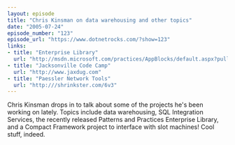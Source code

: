 ```yaml
---
layout: episode
title: "Chris Kinsman on data warehousing and other topics"
date: "2005-07-24"
episode_number: "123"
episode_url: "https://www.dotnetrocks.com/?show=123"
links:
- title: "Enterprise Library"
  url: "http://msdn.microsoft.com/practices/AppBlocks/default.aspx?pull=/library/en-us/dnpag2/html/entlib.asp"
- title: "Jacksonville Code Camp"
  url: "http://www.jaxdug.com"
- title: "Paessler Network Tools"
  url: "http:///shrinkster.com/6v3"
---
```


Chris Kinsman drops in to talk about some of the projects he's been working on lately. Topics include data warehousing, SQL Integration Services, the recently released Patterns and Practices Enterprise Library, and a Compact Framework project to interface with slot machines! Cool stuff, indeed.
